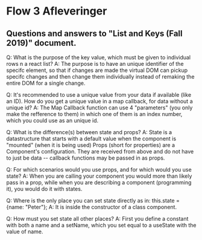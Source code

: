 # Flow 3 Afleveringer

## Questions and answers to "List and Keys  (Fall 2019)" document.
Q: What is the purpose of the key value, which must be given to individual rows n a react list?
A: The purpose is to have an unique identifier of the specifc element, so that if changes are made
    the virtual DOM can pickup specifc changes and then change them individually instead of remaking
    the entire DOM for a single change.

Q: It's recommended to use a unique value from your data if available (like an ID). 
   How do you get a unique value in a map callback, for data without a unique id?
A: The Map Callback function can use 4 "parameters" (you only make the refference to them) in which
   one of them is an index number, which you could use as an unique id.

Q: What is the difference(s) between state and props?
A: State is a datastructure that starts with a default value when the component is "mounted" (when it is being used)
   Props (short for properties) are a Component's configuration. They are received from above and do not have to just be data
   -- callback functions may be passed in as props.

Q: For which scenarios would you use props, and for which would you use state?
A: When you are calling your component you would more than likely pass in a prop, while when you are describing a 
   component (programming it), you would do it with states.

Q: Where is the only place you can set state directly as in:  this.state = {name: "Peter"};
A: It is inside the constructor of a class component.

Q: How must you set state all other places?
A: First you define a constant with both a name and a setName, which you set equal to a useState with the value of name.
